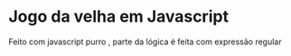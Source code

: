 # Jogo da velha em Javascript

Feito com javascript purro , parte da lógica é feita com expressão regular
